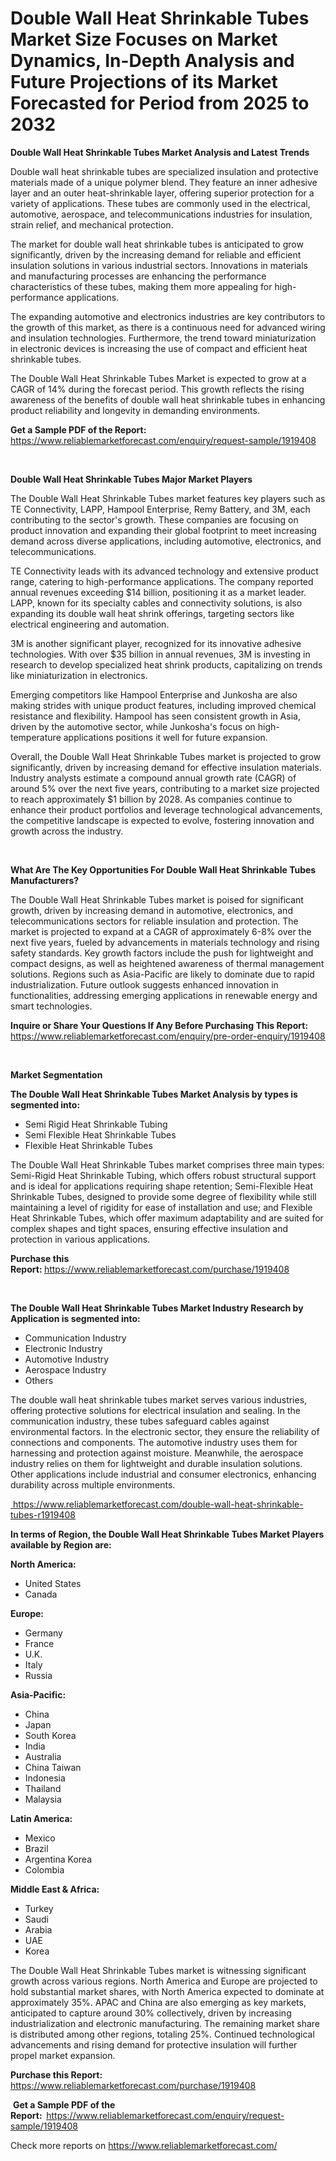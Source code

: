 <p><h1>Double Wall Heat Shrinkable Tubes Market Size Focuses on Market Dynamics, In-Depth Analysis and Future Projections of its Market Forecasted for Period from 2025 to 2032</h1></p><p><strong>Double Wall Heat Shrinkable Tubes Market Analysis and Latest Trends</strong></p>
<p><p>Double wall heat shrinkable tubes are specialized insulation and protective materials made of a unique polymer blend. They feature an inner adhesive layer and an outer heat-shrinkable layer, offering superior protection for a variety of applications. These tubes are commonly used in the electrical, automotive, aerospace, and telecommunications industries for insulation, strain relief, and mechanical protection.</p><p>The market for double wall heat shrinkable tubes is anticipated to grow significantly, driven by the increasing demand for reliable and efficient insulation solutions in various industrial sectors. Innovations in materials and manufacturing processes are enhancing the performance characteristics of these tubes, making them more appealing for high-performance applications.</p><p>The expanding automotive and electronics industries are key contributors to the growth of this market, as there is a continuous need for advanced wiring and insulation technologies. Furthermore, the trend toward miniaturization in electronic devices is increasing the use of compact and efficient heat shrinkable tubes.</p><p>The Double Wall Heat Shrinkable Tubes Market is expected to grow at a CAGR of 14% during the forecast period. This growth reflects the rising awareness of the benefits of double wall heat shrinkable tubes in enhancing product reliability and longevity in demanding environments.</p></p>
<p><strong>Get a Sample PDF of the Report:&nbsp;</strong> <a href="https://www.reliablemarketforecast.com/enquiry/request-sample/1919408?utm_campaign=3194&utm_medium=2&utm_source=Github&utm_content=ia&utm_term=03042025&utm_id=double-wall-heat-shrinkable-tubes">https://www.reliablemarketforecast.com/enquiry/request-sample/1919408</a></p>
<p>&nbsp;</p>
<p><strong>Double Wall Heat Shrinkable Tubes Major Market Players</strong></p>
<p><p>The Double Wall Heat Shrinkable Tubes market features key players such as TE Connectivity, LAPP, Hampool Enterprise, Remy Battery, and 3M, each contributing to the sector's growth. These companies are focusing on product innovation and expanding their global footprint to meet increasing demand across diverse applications, including automotive, electronics, and telecommunications.</p><p>TE Connectivity leads with its advanced technology and extensive product range, catering to high-performance applications. The company reported annual revenues exceeding $14 billion, positioning it as a market leader. LAPP, known for its specialty cables and connectivity solutions, is also expanding its double wall heat shrink offerings, targeting sectors like electrical engineering and automation.</p><p>3M is another significant player, recognized for its innovative adhesive technologies. With over $35 billion in annual revenues, 3M is investing in research to develop specialized heat shrink products, capitalizing on trends like miniaturization in electronics.</p><p>Emerging competitors like Hampool Enterprise and Junkosha are also making strides with unique product features, including improved chemical resistance and flexibility. Hampool has seen consistent growth in Asia, driven by the automotive sector, while Junkosha's focus on high-temperature applications positions it well for future expansion.</p><p>Overall, the Double Wall Heat Shrinkable Tubes market is projected to grow significantly, driven by increasing demand for effective insulation materials. Industry analysts estimate a compound annual growth rate (CAGR) of around 5% over the next five years, contributing to a market size projected to reach approximately $1 billion by 2028. As companies continue to enhance their product portfolios and leverage technological advancements, the competitive landscape is expected to evolve, fostering innovation and growth across the industry.</p></p>
<p>&nbsp;</p>
<p><strong>What Are The Key Opportunities For Double Wall Heat Shrinkable Tubes Manufacturers?</strong></p>
<p><p>The Double Wall Heat Shrinkable Tubes market is poised for significant growth, driven by increasing demand in automotive, electronics, and telecommunications sectors for reliable insulation and protection. The market is projected to expand at a CAGR of approximately 6-8% over the next five years, fueled by advancements in materials technology and rising safety standards. Key growth factors include the push for lightweight and compact designs, as well as heightened awareness of thermal management solutions. Regions such as Asia-Pacific are likely to dominate due to rapid industrialization. Future outlook suggests enhanced innovation in functionalities, addressing emerging applications in renewable energy and smart technologies.</p></p>
<p><strong>Inquire or Share Your Questions If Any Before Purchasing This Report:</strong> <a href="https://www.reliablemarketforecast.com/enquiry/pre-order-enquiry/1919408?utm_campaign=3194&utm_medium=2&utm_source=Github&utm_content=ia&utm_term=03042025&utm_id=double-wall-heat-shrinkable-tubes">https://www.reliablemarketforecast.com/enquiry/pre-order-enquiry/1919408</a></p>
<p>&nbsp;</p>
<p><strong>Market Segmentation</strong></p>
<p><strong>The Double Wall Heat Shrinkable Tubes Market Analysis by types is segmented into:</strong></p>
<p><ul><li>Semi Rigid Heat Shrinkable Tubing</li><li>Semi Flexible Heat Shrinkable Tubes</li><li>Flexible Heat Shrinkable Tubes</li></ul></p>
<p><p>The Double Wall Heat Shrinkable Tubes market comprises three main types: Semi-Rigid Heat Shrinkable Tubing, which offers robust structural support and is ideal for applications requiring shape retention; Semi-Flexible Heat Shrinkable Tubes, designed to provide some degree of flexibility while still maintaining a level of rigidity for ease of installation and use; and Flexible Heat Shrinkable Tubes, which offer maximum adaptability and are suited for complex shapes and tight spaces, ensuring effective insulation and protection in various applications.</p></p>
<p><strong>Purchase this Report:&nbsp;</strong><a href="https://www.reliablemarketforecast.com/purchase/1919408?utm_campaign=3194&utm_medium=2&utm_source=Github&utm_content=ia&utm_term=03042025&utm_id=double-wall-heat-shrinkable-tubes">https://www.reliablemarketforecast.com/purchase/1919408</a></p>
<p>&nbsp;</p>
<p><strong>The Double Wall Heat Shrinkable Tubes Market Industry Research by Application is segmented into:</strong></p>
<p><ul><li>Communication Industry</li><li>Electronic Industry</li><li>Automotive Industry</li><li>Aerospace Industry</li><li>Others</li></ul></p>
<p><p>The double wall heat shrinkable tubes market serves various industries, offering protective solutions for electrical insulation and sealing. In the communication industry, these tubes safeguard cables against environmental factors. In the electronic sector, they ensure the reliability of connections and components. The automotive industry uses them for harnessing and protection against moisture. Meanwhile, the aerospace industry relies on them for lightweight and durable insulation solutions. Other applications include industrial and consumer electronics, enhancing durability across multiple environments.</p></p>
<p><a href="https://www.reliablemarketforecast.com/double-wall-heat-shrinkable-tubes-r1919408?utm_campaign=3194&utm_medium=2&utm_source=Github&utm_content=ia&utm_term=03042025&utm_id=double-wall-heat-shrinkable-tubes">&nbsp;https://www.reliablemarketforecast.com/double-wall-heat-shrinkable-tubes-r1919408</a></p>
<p><strong>In terms of Region, the Double Wall Heat Shrinkable Tubes Market Players available by Region are:</strong></p>
<p>
    <p> <strong> North America: </strong>
        <ul>
            <li>United States</li>
            <li>Canada</li>
        </ul>
        </p> 
    <p> <strong> Europe: </strong>
        <ul>
            <li>Germany</li>
            <li>France</li>
            <li>U.K.</li>
            <li>Italy</li>
            <li>Russia</li>
        </ul>
        </p> 
    <p> <strong> Asia-Pacific: </strong>
        <ul>
            <li>China</li>
            <li>Japan</li>
            <li>South Korea</li>
            <li>India</li>
            <li>Australia</li>
            <li>China Taiwan</li>
            <li>Indonesia</li>
            <li>Thailand</li>
            <li>Malaysia</li>
        </ul>
        </p> 
    <p> <strong> Latin America: </strong>
        <ul>
            <li>Mexico</li>
            <li>Brazil</li>
            <li>Argentina Korea</li>
            <li>Colombia</li>
        </ul>
        </p> 
    <p> <strong> Middle East & Africa: </strong>
        <ul>
            <li>Turkey</li>
            <li>Saudi</li>
            <li>Arabia</li>
            <li>UAE</li>
            <li>Korea</li>
        </ul>
    </p>
    </p>
<p><p>The Double Wall Heat Shrinkable Tubes market is witnessing significant growth across various regions. North America and Europe are projected to hold substantial market shares, with North America expected to dominate at approximately 35%. APAC and China are also emerging as key markets, anticipated to capture around 30% collectively, driven by increasing industrialization and electronic manufacturing. The remaining market share is distributed among other regions, totaling 25%. Continued technological advancements and rising demand for protective insulation will further propel market expansion.</p></p>
<p><strong>Purchase this Report: </strong><a href="https://www.reliablemarketforecast.com/purchase/1919408?utm_campaign=3194&utm_medium=2&utm_source=Github&utm_content=ia&utm_term=03042025&utm_id=double-wall-heat-shrinkable-tubes">https://www.reliablemarketforecast.com/purchase/1919408</a></p>
<p>&nbsp;<strong>Get a Sample PDF of the Report:&nbsp;&nbsp;</strong><a href="https://www.reliablemarketforecast.com/enquiry/request-sample/1919408?utm_campaign=3194&utm_medium=2&utm_source=Github&utm_content=ia&utm_term=03042025&utm_id=double-wall-heat-shrinkable-tubes">https://www.reliablemarketforecast.com/enquiry/request-sample/1919408</a></p>
<p><strong></strong></p>
<p>Check more reports on <a href="https://www.reliablemarketforecast.com/?utm_campaign=3194&utm_medium=2&utm_source=Github&utm_content=ia&utm_term=03042025&utm_id=double-wall-heat-shrinkable-tubes">https://www.reliablemarketforecast.com/</a></p>
